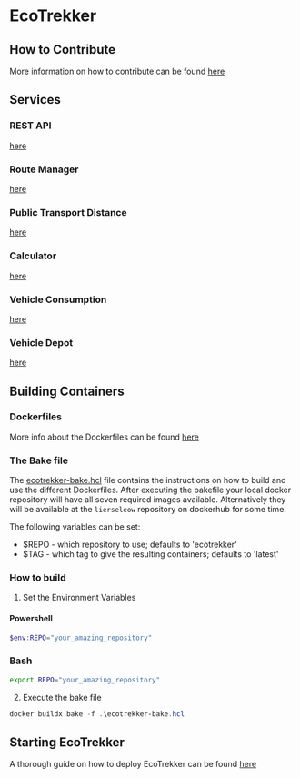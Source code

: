 # EcoTrekker

## How to Contribute

More information on how to contribute can be found [here](./CONTRIBUTION.md)

## Services

### REST API

[here](rest-api/README.md)

### Route Manager

[here](./route-manager/README.md)

### Public Transport Distance

[here](./public-transport-distance/README.md)

### Calculator

[here](co2-calculator/README.md)

### Vehicle Consumption

[here](./vehicle-consumption/README.md)

### Vehicle Depot

[here](./vehicle-depot/README.md)

## Building Containers

### Dockerfiles

More info about the Dockerfiles can be found [here](./docker/README.md)

### The Bake file

The [ecotrekker-bake.hcl](./ecotrekker-bake.hcl) file contains the instructions on how to build and use the different Dockerfiles.
After executing the bakefile your local docker repository will have all seven required images available.
Alternatively they will be available at the `lierseleow` repository on dockerhub for some time.

The following variables can be set:

- $REPO - which repository to use; defaults to 'ecotrekker'
- $TAG - which tag to give the resulting containers; defaults to 'latest'

### How to build

1. Set the Environment Variables

#### Powershell

```powershell
$env:REPO="your_amazing_repository"
```

### Bash

```bash
export REPO="your_amazing_repository"
```

2. Execute the bake file 
```powershell
docker buildx bake -f .\ecotrekker-bake.hcl
```

## Starting EcoTrekker

A thorough guide on how to deploy EcoTrekker can be found [here](./setup/README.md)
